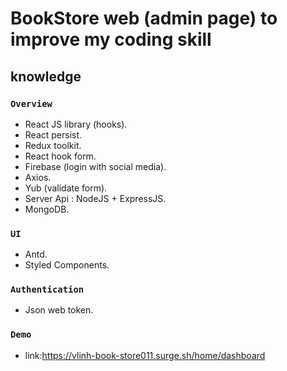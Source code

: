 # BookStore web (admin page) to improve my coding skill

## knowledge

### `Overview`
- React JS library (hooks).
- React persist.
- Redux toolkit.
- React hook form.
- Firebase (login with social media).
- Axios.
- Yub (validate form).
- Server Api : NodeJS + ExpressJS.
- MongoDB.

### `UI`
- Antd.
- Styled Components.

### `Authentication`
- Json web token.


### `Demo`
- link:https://vlinh-book-store011.surge.sh/home/dashboard